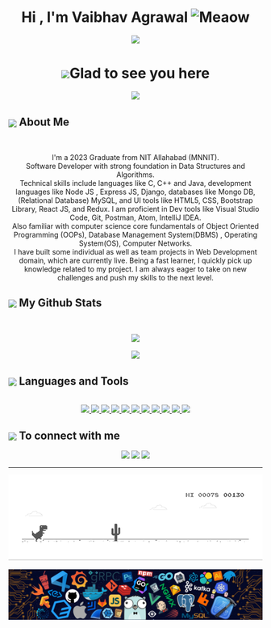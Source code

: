 <h1 align="center">Hi , I'm Vaibhav Agrawal <img src="https://i.imgur.com/veZrcC7.gif" alt="Meaow" width="50" /></h1>
<p align="center">
  <a href="https://github.com/DenverCoder1/readme-typing-svg"><img src="https://readme-typing-svg.herokuapp.com?color=FF1414&lines=Web+Developer;Tech+Enthusiast;Always+eager+to+learn+new+things&center=true&width=500&height=50"></a>
</p>

<h1 align="center"><img src="https://media.giphy.com/media/hvRJCLFzcasrR4ia7z/giphy.gif" width="35px">Glad to see you here</h1>
 
<p align="center" ><img 
 src="https://user-images.githubusercontent.com/22797857/90096358-dba16400-dd54-11ea-8e44-e181ada72661.gif" width="40%"/></p>
  
<summary><h2><img src="https://emojis.slackmojis.com/emojis/images/1471045852/841/hero.gif?1471045852" align="center"width="28" /> About Me </h2> </summary>
<br/>
<p align = "center">
  I'm a 2023 Graduate from NIT Allahabad (MNNIT).<br/> Software Developer with strong foundation in Data Structures and Algorithms.
  <br/> Technical skills include languages like C, C++ and Java, development languages like Node JS , Express JS, Django, databases like Mongo DB, (Relational Database) MySQL, and UI tools like HTML5, CSS, Bootstrap Library, React JS, and Redux. I am proficient in Dev tools like Visual Studio Code, Git, Postman, Atom, IntelliJ IDEA. <br/>Also familiar with computer science core fundamentals of Object Oriented Programming (OOPs), Database Management System(DBMS) , Operating System(OS), Computer Networks.  <br/>I have built some individual as well as team projects in Web Development domain, which are currently live. Being a fast learner, I quickly pick up knowledge related to my project. I am always eager to take on new challenges and push my skills to the next level.
</p>

<summary><h2><img src="https://emojis.slackmojis.com/emojis/images/1471045852/841/hero.gif?1471045852" align="center"width="28" /> My Github Stats</h2> </summary>
<br/>
<p align = "center">
<!--   <img src = "https://github-readme-stats.vercel.app/api?username=Vaibhav763&show_icons=true&theme=nightowl&line_height=32"> -->
  <img src = "https://github-readme-stats.vercel.app/api/top-langs/?username=Vaibhav763&theme=algolia">
</p>

<p align="center">
    <img height="30" src="https://komarev.com/ghpvc/?username=Vaibhav763&color=orange&style=flat-square">
</p>

<summary><h2><img src="https://emojis.slackmojis.com/emojis/images/1471045839/793/computerrage.gif?1471045839" align="center"
                width="28" /> Languages and Tools</h2></summary>

<br>
<div align="center">
    <a href="">
        <img src="https://img.shields.io/badge/HTML5-E34F26?style=for-the-badge&logo=html5&logoColor=white">
    </a>
    <a href="">
        <img src="https://img.shields.io/badge/CSS3-1572B6?style=for-the-badge&logo=css3&logoColor=white">
   </a>
    <a href="">
        <img src="https://img.shields.io/badge/JavaScript-F7DF1E?style=for-the-badge&logo=javascript&logoColor=black">
  </a>
  <a href="">
        <img src="https://img.shields.io/badge/React-20232A?style=for-the-badge&logo=react&logoColor=61DAFB">
    </a>
    <a href="">
        <img src="https://img.shields.io/badge/Node.js-339933?style=for-the-badge&logo=nodedotjs&logoColor=white">
  </a>
    <a href="">
        <img src="https://img.shields.io/badge/Express.js-000000?style=for-the-badge&logo=express&logoColor=white">
   </a>
    <a href="">
        <img src="https://img.shields.io/badge/MongoDB-4EA94B?style=for-the-badge&logo=mongodb&logoColor=white">
   </a>
    <a href="">
        <img src="https://img.shields.io/badge/MySQL-00000F?style=for-the-badge&logo=mysql&logoColor=white">
   </a>
     <a href="">
        <img src="https://img.shields.io/badge/Django-092E20?style=for-the-badge&logo=django&logoColor=green">
    </a>
    <a href="">
        <img src="https://img.shields.io/badge/Git-F05032?style=for-the-badge&logo=git&logoColor=white">
    </a>
    <a href="">
        <img src="https://img.shields.io/badge/Postman-FF6C37?style=for-the-badge&logo=Postman&logoColor=white">
    </a>

</div>

 <summary><h2><img src="https://emojis.slackmojis.com/emojis/images/1579216111/7550/pikachu_wave.gif?1579216111" align="center"
                width="28" /> To connect with me</h2></summary>

<div align = "center">

[<img src="https://img.shields.io/badge/linkedin-%230077B5.svg?&style=for-the-badge&logo=linkedin&logoColor=white" />](https://www.linkedin.com/in/agrawalvaibhavnita/)
[<img src = "https://img.shields.io/badge/Gmail-D14836?style=for-the-badge&logo=gmail&logoColor=white">](mailto:vaibhavagrawal093@gmail.com)
[<img src ="https://img.shields.io/badge/portfolio-%23.svg?&style=for-the-badge&logo=&logoColor=white%22">](https://vaibhav763.github.io/Vaibhav_Portfolio/)

</div>
<hr/>
<p align="center"><img src="https://raw.githubusercontent.com/aviraltandon21/aviraltandon21/master/dino.gif"></p>
<p align="center"><img src="https://raw.githubusercontent.com/aviraltandon21/aviraltandon21/master/footer.png"></p>
